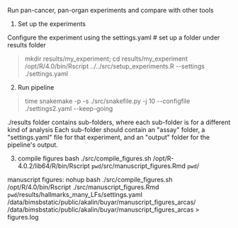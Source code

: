 Run pan-cancer, pan-organ experiments and compare with other tools

1. Set up the experiments

Configure the experiment using the settings.yaml # set up a folder under results folder 
> mkdir results/my_experiment; cd results/my_experiment
> /opt/R/4.0/bin/Rscript ../../src/setup_experiments.R --settings ./settings.yaml

2. Run pipeline

> time snakemake -p -s ./src/snakefile.py -j 10 --configfile ./settings2.yaml --keep-going

./results folder contains sub-folders, where each sub-folder is for a different kind of analysis 
Each sub-folder should contain an "assay" folder, a "settings.yaml" file for that experiment, and an "output" folder for the pipeline's output.

3. compile figures
bash ./src/compile_figures.sh /opt/R-4.0.2/lib64/R/bin/Rscript `pwd`/src/manuscript_figures.Rmd `pwd`/<path to settings> <path to where to save the figures> <path to where to save docx>


manuscript figures:
nohup bash ./src/compile_figures.sh /opt/R/4.0/bin/Rscript ./src/manuscript_figures.Rmd `pwd`/results/hallmarks_many_LFs/settings.yaml /data/bimsbstatic/public/akalin/buyar/manuscript_figures_arcas/ /data/bimsbstatic/public/akalin/buyar/manuscript_figures_arcas > figures.log



